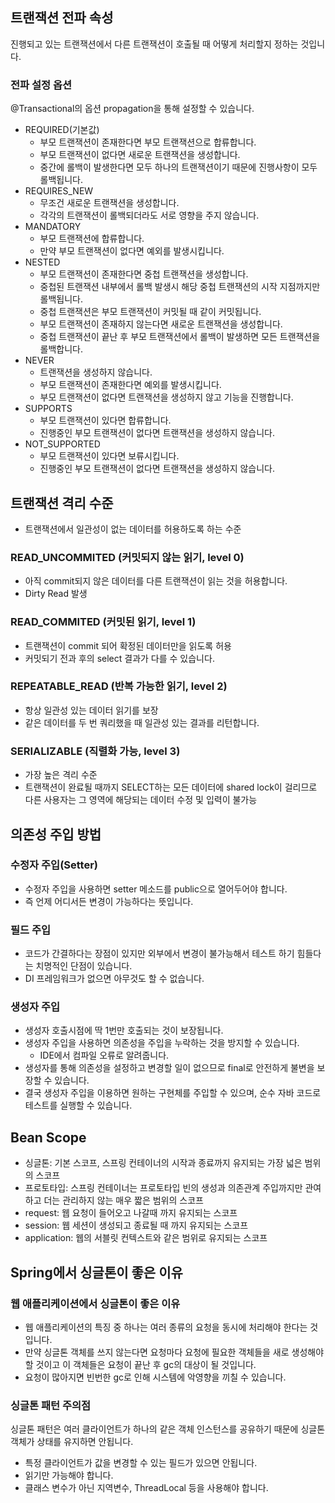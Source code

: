 ## 트랜잭션 전파 속성
진행되고 있는 트랜잭션에서 다른 트랜잭션이 호출될 때 어떻게 처리할지 정하는 것입니다.

### 전파 설정 옵션
\@Transactional의 옵션 propagation을 통해 설정할 수 있습니다.
* REQUIRED(기본값)
  * 부모 트랜잭션이 존재한다면 부모 트랜잭션으로 합류합니다.
  * 부모 트랜잭션이 없다면 새로운 트랜잭션을 생성합니다.
  * 중간에 롤백이 발생한다면 모두 하나의 트랜잭션이기 때문에 진행사항이 모두 롤백됩니다.
* REQUIRES_NEW
  * 무조건 새로운 트랜잭션을 생성합니다.
  * 각각의 트랜잭션이 롤백되더라도 서로 영향을 주지 않습니다.
* MANDATORY
  * 부모 트랜잭션에 합류합니다.
  * 만약 부모 트랜잭션이 없다면 예외를 발생시킵니다.
* NESTED
  * 부모 트랜잭션이 존재한다면 중첩 트랜잭션을 생성합니다.
  * 중첩된 트랜잭션 내부에서 롤백 발생시 해당 중첩 트랜잭션의 시작 지점까지만 롤백됩니다.
  * 중첩 트랜잭션은 부모 트랜잭션이 커밋될 때 같이 커밋됩니다.
  * 부모 트랜잭션이 존재하지 않는다면 새로운 트랜잭션을 생성합니다.
  * 중첩 트랜잭션이 끝난 후 부모 트랜잭션에서 롤백이 발생하면 모든 트랜잭션을 롤백합니다.
* NEVER
  * 트랜잭션을 생성하지 않습니다.
  * 부모 트랜잭션이 존재한다면 예외를 발생시킵니다.
  * 부모 트랜잭션이 없다면 트랜잭션을 생성하지 않고 기능을 진행합니다.
* SUPPORTS
  * 부모 트랜잭션이 있다면 합류합니다.
  * 진행중인 부모 트랜잭션이 없다면 트랜잭션을 생성하지 않습니다.
* NOT_SUPPORTED
  * 부모 트랜잭션이 있다면 보류시킵니다.
  * 진행중인 부모 트랜잭션이 없다면 트랜잭션을 생성하지 않습니다.

## 트랜잭션 격리 수준
* 트랜잭션에서 일관성이 없는 데이터를 허용하도록 하는 수준

### READ_UNCOMMITED (커밋되지 않는 읽기, level 0)
* 아직 commit되지 않은 데이터를 다른 트랜잭션이 읽는 것을 허용합니다.
* Dirty Read 발생

### READ_COMMITED (커밋된 읽기, level 1)
* 트랜잭션이 commit 되어 확정된 데이터만을 읽도록 허용
* 커밋되기 전과 후의 select 결과가 다를 수 있습니다.

### REPEATABLE_READ (반복 가능한 읽기, level 2)
* 항상 일관성 있는 데이터 읽기를 보장
* 같은 데이터를 두 번 쿼리했을 때 일관성 있는 결과를 리턴합니다.

### SERIALIZABLE (직렬화 가능, level 3)
* 가장 높은 격리 수준
* 트랜잭션이 완료될 때까지 SELECT하는 모든 데이터에 shared lock이 걸리므로 다른 사용자는 그 영역에 해당되는 데이터 수정 및 입력이 불가능

## 의존성 주입 방법
### 수정자 주입(Setter)
* 수정자 주입을 사용하면 setter 메소드를 public으로 열어두어야 합니다.
* 즉 언제 어디서든 변경이 가능하다는 뜻입니다.

### 필드 주입
* 코드가 간결하다는 장점이 있지만 외부에서 변경이 불가능해서 테스트 하기 힘들다는 치명적인 단점이 있습니다.
* DI 프레임워크가 없으면 아무것도 할 수 없습니다.

### 생성자 주입
* 생성자 호출시점에 딱 1번만 호출되는 것이 보장됩니다.
* 생성자 주입을 사용하면 의존성을 주입을 누락하는 것을 방지할 수 있습니다.
  * IDE에서 컴파일 오류로 알려줍니다.
* 생성자를 통해 의존성을 설정하고 변경할 일이 없으므로 final로 안전하게 불변을 보장할 수 있습니다.
* 결국 생성자 주입을 이용하면 원하는 구현체를 주입할 수 있으며, 순수 자바 코드로 테스트를 실행할 수 있습니다.

## Bean Scope
* 싱글톤: 기본 스코프, 스프링 컨테이너의 시작과 종료까지 유지되는 가장 넓은 범위의 스코프
* 프로토타입: 스프링 컨테이너는 프로토타입 빈의 생성과 의존관계 주입까지만 관여하고 더는 관리하지 않는 매우 짧은 범위의 스코프
* request: 웹 요청이 들어오고 나갈때 까지 유지되는 스코프
* session: 웹 세션이 생성되고 종료될 때 까지 유지되는 스코프
* application: 웹의 서블릿 컨텍스트와 같은 범위로 유지되는 스코프

## Spring에서 싱글톤이 좋은 이유
### 웹 애플리케이션에서 싱글톤이 좋은 이유
* 웹 애플리케이션의 특징 중 하나는 여러 종류의 요청을 동시에 처리해야 한다는 것입니다.
* 만약 싱글톤 객체를 쓰지 않는다면 요청마다 요청에 필요한 객체들을 새로 생성해야 할 것이고 이 객체들은 요청이 끝난 후 gc의 대상이 될 것입니다.
* 요청이 많아지면 빈번한 gc로 인해 시스템에 악영향을 끼칠 수 있습니다.

### 싱글톤 패턴 주의점
싱글톤 패턴은 여러 클라이언트가 하나의 같은 객체 인스턴스를 공유하기 때문에 싱글톤 객체가 상태를 유지하면 안됩니다.
* 특정 클라이언트가 값을 변경할 수 있는 필드가 있으면 안됩니다.
* 읽기만 가능해야 합니다.
* 클래스 변수가 아닌 지역변수, ThreadLocal 등을 사용해야 합니다.
